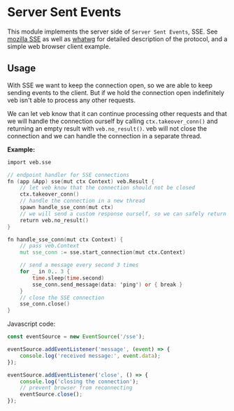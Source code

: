 # Server Sent Events

This module implements the server side of `Server Sent Events`, SSE.
See [mozilla SSE][mozilla_sse]
as well as [whatwg][whatwg html spec]
for detailed description of the protocol, and a simple web browser client example.

## Usage

With SSE we want to keep the connection open, so we are able to
keep sending events to the client. But if we hold the connection open indefinitely
veb isn't able to process any other requests.

We can let veb know that it can continue processing other requests and that we will
handle the connection ourself by calling `ctx.takeover_conn()` and returning an empty result
with `veb.no_result()`. veb will not close the connection and we can handle
the connection in a separate thread.

**Example:**

```v ignore
import veb.sse

// endpoint handler for SSE connections
fn (app &App) sse(mut ctx Context) veb.Result {
	// let veb know that the connection should not be closed
	ctx.takeover_conn()
	// handle the connection in a new thread
	spawn handle_sse_conn(mut ctx)
	// we will send a custom response ourself, so we can safely return an empty result
	return veb.no_result()
}

fn handle_sse_conn(mut ctx Context) {
	// pass veb.Context
	mut sse_conn := sse.start_connection(mut ctx.Context)

	// send a message every second 3 times
	for _ in 0.. 3 {
		time.sleep(time.second)
		sse_conn.send_message(data: 'ping') or { break }
	}
	// close the SSE connection
	sse_conn.close()
}
```

Javascript code:

```js
const eventSource = new EventSource('/sse');

eventSource.addEventListener('message', (event) => {
	console.log('received message:', event.data);
});

eventSource.addEventListener('close', () => {
	console.log('closing the connection');
	// prevent browser from reconnecting
	eventSource.close();
});
```

[mozilla_sse]: https://developer.mozilla.org/en-US/docs/Web/API/Server-sent_events/Using_server-sent_events
[whatwg html spec]: https://html.spec.whatwg.org/multipage/server-sent-events.html#server-sent-events
